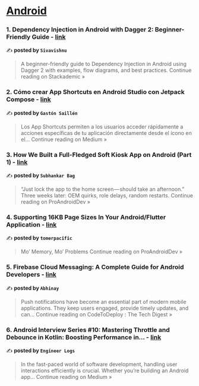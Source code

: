 
<h1><a href=https://medium.com/tag/android/recommended target="_blank" rel="noopener noreferrer">Android</a></h1>
<h3>1. Dependency Injection in Android with Dagger 2: Beginner-Friendly Guide - <a href="https://blog.stackademic.com/dependency-injection-in-android-with-dagger-2-beginner-friendly-guide-5dade6969caf?source=rss------android-5" target="_blank" rel="noopener noreferrer">link</a></h3>

✍️ **posted by `Sivavishnu`**

<blockquote>A beginner-friendly guide to Dependency Injection in Android using Dagger 2 with examples, flow diagrams, and best practices.
Continue reading on Stackademic »</blockquote>

<h3>2.  Cómo crear App Shortcuts en Android Studio con Jetpack Compose - <a href="https://medium.com/@gsaillen95/c%C3%B3mo-crear-app-shortcuts-en-android-studio-con-jetpack-compose-7b64cb6fb93b?source=rss------android-5" target="_blank" rel="noopener noreferrer">link</a></h3>

✍️ **posted by `Gastón Saillén`**

<blockquote>Los App Shortcuts permiten a los usuarios acceder rápidamente a acciones específicas de tu aplicación directamente desde el ícono en el…
Continue reading on Medium »</blockquote>

<h3>3.  How We Built a Full-Fledged Soft Kiosk App on Android (Part 1) - <a href="https://proandroiddev.com/how-we-built-a-full-fledged-soft-kiosk-app-on-android-part-1-2af189277053?source=rss------android-5" target="_blank" rel="noopener noreferrer">link</a></h3>

✍️ **posted by `Subhankar Bag`**

<blockquote>“Just lock the app to the home screen — should take an afternoon.” Three weeks later: OEM quirks, role delays, random restarts.
Continue reading on ProAndroidDev »</blockquote>

<h3>4. Supporting 16KB Page Sizes In Your Android/Flutter Application - <a href="https://proandroiddev.com/supporting-16kb-page-sizes-in-your-android-flutter-application-361c6de7bb62?source=rss------android-5" target="_blank" rel="noopener noreferrer">link</a></h3>

✍️ **posted by `tomerpacific`**

<blockquote>Mo’ Memory, Mo’ Problems
Continue reading on ProAndroidDev »</blockquote>

<h3>5. Firebase Cloud Messaging: A Complete Guide for Android Developers - <a href="https://medium.com/codetodeploy/firebase-cloud-messaging-a-complete-guide-for-android-developers-c6ef25264a94?source=rss------android-5" target="_blank" rel="noopener noreferrer">link</a></h3>

✍️ **posted by `Abhinay`**

<blockquote>Push notifications have become an essential part of modern mobile applications. They keep users engaged, provide timely updates, and can…
Continue reading on CodeToDeploy : The Tech Digest »</blockquote>

<h3>6. Android Interview Series #10: Mastering Throttle and Debounce in Kotlin: Boosting Performance in… - <a href="https://engineer-logs.medium.com/android-interview-series-10-mastering-throttle-and-debounce-in-kotlin-boosting-performance-in-9508a7ea7e4e?source=rss------android-5" target="_blank" rel="noopener noreferrer">link</a></h3>

✍️ **posted by `Engineer Logs`**

<blockquote>In the fast-paced world of software development, handling user interactions efficiently is crucial. Whether you’re building an Android app…
Continue reading on Medium »</blockquote>

